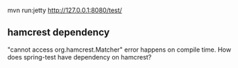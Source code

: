 mvn run:jetty
http://127.0.0.1:8080/test/


## hamcrest dependency
"cannot access org.hamcrest.Matcher" error happens on compile time.
How does spring-test have dependency on  hamcrest?
